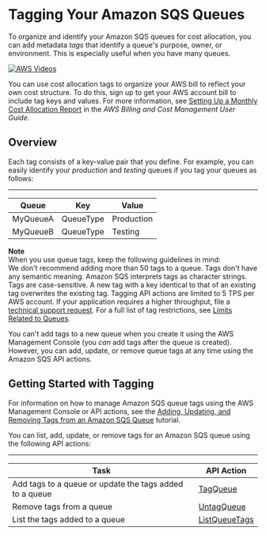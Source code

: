 # Tagging Your Amazon SQS Queues<a name="sqs-queue-tags"></a>

To organize and identify your Amazon SQS queues for cost allocation, you can add metadata *tags* that identify a queue's purpose, owner, or environment\. This is especially useful when you have many queues\.

[![AWS Videos](http://img.youtube.com/vi/https://www.youtube.com/embed/cQhMtYX6HRI?rel=0&amp;controls=0&amp;showinfo=0/0.jpg)](http://www.youtube.com/watch?v=https://www.youtube.com/embed/cQhMtYX6HRI?rel=0&amp;controls=0&amp;showinfo=0)

You can use cost allocation tags to organize your AWS bill to reflect your own cost structure\. To do this, sign up to get your AWS account bill to include tag keys and values\. For more information, see [Setting Up a Monthly Cost Allocation Report](http://docs.aws.amazon.com/awsaccountbilling/latest/aboutv2/configurecostallocreport.html#allocation-report) in the *AWS Billing and Cost Management User Guide*\.

## Overview<a name="sqs-queue-tags-overview"></a>

Each tag consists of a key\-value pair that you define\. For example, you can easily identify your *production* and *testing* queues if you tag your queues as follows:


****  

| Queue | Key | Value | 
| --- | --- | --- | 
| MyQueueA | QueueType | Production | 
| MyQueueB | QueueType | Testing | 

**Note**  
When you use queue tags, keep the following guidelines in mind:  
We don't recommend adding more than 50 tags to a queue\.
Tags don't have any semantic meaning\. Amazon SQS interprets tags as character strings\.
Tags are case\-sensitive\.
A new tag with a key identical to that of an existing tag overwrites the existing tag\.
Tagging API actions are limited to 5 TPS per AWS account\. If your application requires a higher throughput, file a [technical support request](https://console.aws.amazon.com/support/home#/case/create?issueType=technical)\.
For a full list of tag restrictions, see [Limits Related to Queues](sqs-limits.md#limits-queues)\.

You can't add tags to a new queue when you create it using the AWS Management Console \(you *can* add tags after the queue is created\)\. However, you can add, update, or remove queue tags at any time using the Amazon SQS API actions\.

## Getting Started with Tagging<a name="sqs-queue-tags-getting-started"></a>

For information on how to manage Amazon SQS queue tags using the AWS Management Console or API actions, see the [Adding, Updating, and Removing Tags from an Amazon SQS Queue](sqs-add-update-remove-tag-queue.md) tutorial\.

You can list, add, update, or remove tags for an Amazon SQS queue using the following API actions:


****  

| Task | API Action | 
| --- | --- | 
| Add tags to a queue or update the tags added to a queue | [TagQueue](http://docs.aws.amazon.com/AWSSimpleQueueService/latest/APIReference/API_TagQueue.html) | 
| Remove tags from a queue | [UntagQueue](http://docs.aws.amazon.com/AWSSimpleQueueService/latest/APIReference/API_UntagQueue.html) | 
| List the tags added to a queue | [ListQueueTags](http://docs.aws.amazon.com/AWSSimpleQueueService/latest/APIReference/API_ListQueueTags.html) | 